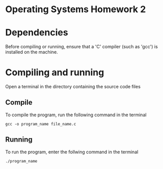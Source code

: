 # Operating Systems Homework 2

# Dependencies 

Before compiling or running, ensure that a 'C' compiler (such as 'gcc') is installed on the machine.

# Compiling and running 

Open a terminal in the directory containing the source code files 

## Compile

To compile the program, run the following command in the terminal
```
gcc -o program_name file_name.c
```

## Running 

To run the program, enter the follwing command in the terminal 
```
./program_name
```

